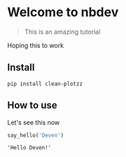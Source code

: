# Welcome to nbdev
> This is an amazing tutorial


Hoping this to work

## Install

`pip install clean-plotzz`

## How to use

Let's see this now

```python
say_hello('Deven')
```




    'Hello Deven!'


